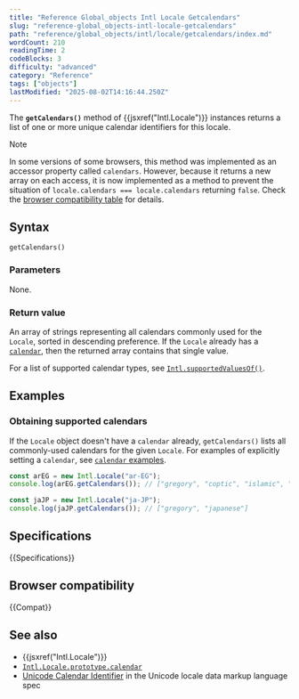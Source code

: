```yaml
---
title: "Reference Global_objects Intl Locale Getcalendars"
slug: "reference-global_objects-intl-locale-getcalendars"
path: "reference/global_objects/intl/locale/getcalendars/index.md"
wordCount: 210
readingTime: 2
codeBlocks: 3
difficulty: "advanced"
category: "Reference"
tags: ["objects"]
lastModified: "2025-08-02T14:16:44.250Z"
---
```



The **`getCalendars()`** method of {{jsxref("Intl.Locale")}} instances returns a list of one or more unique calendar identifiers for this locale.

> [!NOTE]
> In some versions of some browsers, this method was implemented as an accessor property called `calendars`. However, because it returns a new array on each access, it is now implemented as a method to prevent the situation of `locale.calendars === locale.calendars` returning `false`. Check the [browser compatibility table](#browser_compatibility) for details.

## Syntax

```js-nolint
getCalendars()
```

### Parameters

None.

### Return value

An array of strings representing all calendars commonly used for the `Locale`, sorted in descending preference. If the `Locale` already has a [`calendar`](/en-US/docs/Web/JavaScript/Reference/Global_Objects/Intl/Locale/calendar), then the returned array contains that single value.

For a list of supported calendar types, see [`Intl.supportedValuesOf()`](/en-US/docs/Web/JavaScript/Reference/Global_Objects/Intl/supportedValuesOf#supported_calendar_types).

## Examples

### Obtaining supported calendars

If the `Locale` object doesn't have a `calendar` already, `getCalendars()` lists all commonly-used calendars for the given `Locale`. For examples of explicitly setting a `calendar`, see [`calendar` examples](/en-US/docs/Web/JavaScript/Reference/Global_Objects/Intl/Locale/calendar#examples).

```js
const arEG = new Intl.Locale("ar-EG");
console.log(arEG.getCalendars()); // ["gregory", "coptic", "islamic", "islamic-civil", "islamic-tbla"]
```

```js
const jaJP = new Intl.Locale("ja-JP");
console.log(jaJP.getCalendars()); // ["gregory", "japanese"]
```

## Specifications

{{Specifications}}

## Browser compatibility

{{Compat}}

## See also

- {{jsxref("Intl.Locale")}}
- [`Intl.Locale.prototype.calendar`](/en-US/docs/Web/JavaScript/Reference/Global_Objects/Intl/Locale/calendar)
- [Unicode Calendar Identifier](https://www.unicode.org/reports/tr35/#UnicodeCalendarIdentifier) in the Unicode locale data markup language spec
